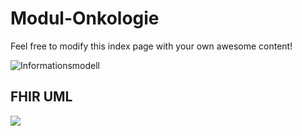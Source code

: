 # Modul-Onkologie

Feel free to modify this index page with your own awesome content!

![Informationsmodell](onco_merged.svg)

## FHIR UML

![](FhirModulOnkologie.svg)
